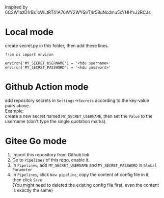 Inspired by 6C2W1azD1rBs1oWLtRT41A76WY2WYGvT4r58uNcdmu5cYHHfvJ2RCJs

# Local mode

create secret.py in this folder, then add these lines.

```
from os import environ

environ['MY_SECRET_USERNAME'] = '<hdu username>'
environ['MY_SECRET_PASSWORD'] = '<hdu password>'
```
# Github Action mode

add repository secrets in `Settings`->`Secrets` according to the key-value pairs above.  
Example:  
create a new secret named `MY_SECRET_USERNAME`, then set the `Value` to the username (don't type the single quotation marks).

# Gitee Go mode

1. Import this repository from Github link
2. Go to `Pipelines` of this repo, enable it.
3. In `Pipelines`, add `MY_SECRET_USERNAME` and `MY_SECRET_PASSWORD` in `Global Parameter`
4. In `Pipelines`, click `New pipeline`, copy the content of config file in it, then click `Save`  
(You might need to deleted the existing config file first, even the content is exactly the same)